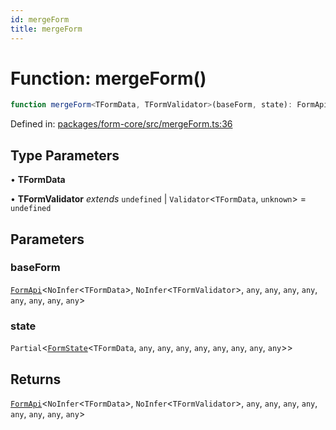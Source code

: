 ```yaml
---
id: mergeForm
title: mergeForm
---
```


<!-- DO NOT EDIT: this page is autogenerated from the type comments -->

# Function: mergeForm()

```ts
function mergeForm<TFormData, TFormValidator>(baseForm, state): FormApi<NoInfer<TFormData>, NoInfer<TFormValidator>, any, any, any, any, any, any, any, any>
```

Defined in: [packages/form-core/src/mergeForm.ts:36](https://github.com/TanStack/form/blob/main/packages/form-core/src/mergeForm.ts#L36)

## Type Parameters

• **TFormData**

• **TFormValidator** *extends* `undefined` \| `Validator`\<`TFormData`, `unknown`\> = `undefined`

## Parameters

### baseForm

[`FormApi`](../classes/formapi.md)\<`NoInfer`\<`TFormData`\>, `NoInfer`\<`TFormValidator`\>, `any`, `any`, `any`, `any`, `any`, `any`, `any`, `any`\>

### state

`Partial`\<[`FormState`](../type-aliases/formstate.md)\<`TFormData`, `any`, `any`, `any`, `any`, `any`, `any`, `any`, `any`\>\>

## Returns

[`FormApi`](../classes/formapi.md)\<`NoInfer`\<`TFormData`\>, `NoInfer`\<`TFormValidator`\>, `any`, `any`, `any`, `any`, `any`, `any`, `any`, `any`\>
